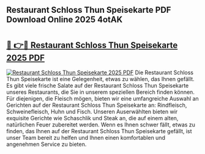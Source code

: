 ## Restaurant Schloss Thun Speisekarte PDF Download Online 2025 4otAK

# <h2><a href="http://gc8dfrq.nevu.top/?p=Restaurant+Schloss+Thun+Speisekarte">🔗 👉🔴 Restaurant Schloss Thun Speisekarte 2025 PDF</a></h2>

[![Restaurant Schloss Thun Speisekarte 2025 PDF](https://i.imgur.com/dBaPXMq.png)](http://gc8dfrq.nevu.top/?p=Restaurant+Schloss+Thun+Speisekarte)
Die Restaurant Schloss Thun Speisekarte ist eine Gelegenheit, etwas zu wählen, das Ihnen gefällt. Es gibt viele frische Salate auf der Restaurant Schloss Thun Speisekarte unseres Restaurants, die Sie in unserem speziellen Bereich finden können. Für diejenigen, die Fleisch mögen, bieten wir eine umfangreiche Auswahl an Gerichten auf der Restaurant Schloss Thun Speisekarte an: Rindfleisch, Schweinefleisch, Huhn und Fisch. Unseren Auserwählten bieten wir exquisite Gerichte wie Schaschlik und Steak an, die auf einem alten, natürlichen Feuer zubereitet werden. Wenn es Ihnen schwer fällt, etwas zu finden, das Ihnen auf der Restaurant Schloss Thun Speisekarte gefällt, ist unser Team bereit zu helfen und Ihnen einen komfortablen und angenehmen Service zu bieten.
